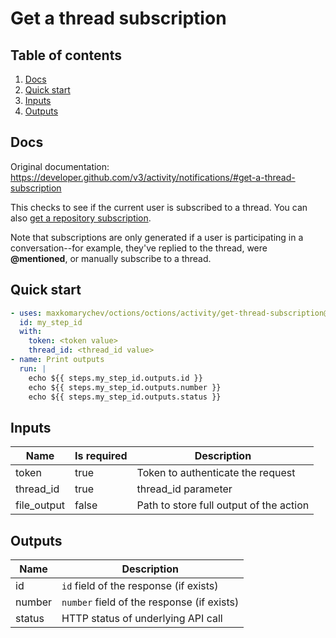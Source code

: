 # Get a thread subscription

## Table of contents

1. [Docs](#docs)
1. [Quick start](#quick-start)
1. [Inputs](#inputs)
1. [Outputs](#outputs)

<a name="quick-start" ></a>
## Docs

Original documentation: https://developer.github.com/v3/activity/notifications/#get-a-thread-subscription

This checks to see if the current user is subscribed to a thread. You can also [get a repository subscription](https://developer.github.com/v3/activity/watching/#get-a-repository-subscription).

Note that subscriptions are only generated if a user is participating in a conversation--for example, they've replied to the thread, were **@mentioned**, or manually subscribe to a thread.


<a name="quick start" ></a>
## Quick start

```yaml
- uses: maxkomarychev/octions/octions/activity/get-thread-subscription@master
  id: my_step_id
  with:
    token: <token value>
    thread_id: <thread_id value>
- name: Print outputs
  run: |
    echo ${{ steps.my_step_id.outputs.id }}
    echo ${{ steps.my_step_id.outputs.number }}
    echo ${{ steps.my_step_id.outputs.status }}
```


<a name="inputs" ></a>
## Inputs

| Name | Is required | Description |
|---|---|---|
|token|true|Token to authenticate the request
|thread_id|true|thread_id parameter
|file_output|false|Path to store full output of the action

<a name="outputs" ></a>
## Outputs

| Name | Description |
|---|---|
|id|`id` field of the response (if exists)|
|number|`number` field of the response (if exists)|
|status|HTTP status of underlying API call|

